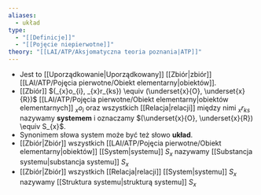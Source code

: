 ```yaml
---
aliases:
  - układ
type:
  - "[[Definicje]]"
  - "[[Pojęcie niepierwotne]]"
theory: "[[LAI/ATP/Aksjomatyczna teoria poznania|ATP]]"
---
```

- Jest to [[Uporządkowanie|Uporządkowany]] [[Zbiór|zbiór]] [[LAI/ATP/Pojęcia pierwotne/Obiekt elementarny|obiektów]]. 
- [[Zbiór]] $(_{x}o_{i}, _{x}r_{ks}) \equiv (\underset{x}{O}, \underset{x}{R})$ [[LAI/ATP/Pojęcia pierwotne/Obiekt elementarny|obiektów elementarnych]] $_{x}o_{i}$ oraz wszystkich [[Relacja|relacji]] między nimi $_{x}r_{ks}$ nazywamy **systemem** i oznaczamy $(\underset{x}{O}, \underset{x}{R}) \equiv S_{x}$.
- Synonimem słowa system może być też słowo **układ**.
- [[Zbiór|Zbiór]] wszystkich [[LAI/ATP/Pojęcia pierwotne/Obiekt elementarny|obiektów]] [[System|systemu]] $S_{x}$ nazywamy [[Substancja systemu|substancja systemu]] $S_{x}$
- [[Zbiór|Zbiór]] wszystkich [[Relacja|relacji]] [[System|systemu]] $S_{x}$ nazywamy [[Struktura systemu|strukturą systemu]] $S_{x}$